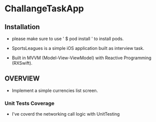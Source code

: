 # ChallangeTaskApp

## Installation 

* please make sure to use ' $ pod install ' to install pods.
 
 * SportsLeagues is a simple iOS application built as interview task.
 * Built in MVVM (Model-View-ViewModel) with Reactive Programming (RXSwift).


 ## OVERVIEW
 - Implement a simple currencies list screen.


 ### Unit Tests Coverage
 *  I've coverd the networking call logic with UnitTesting 
